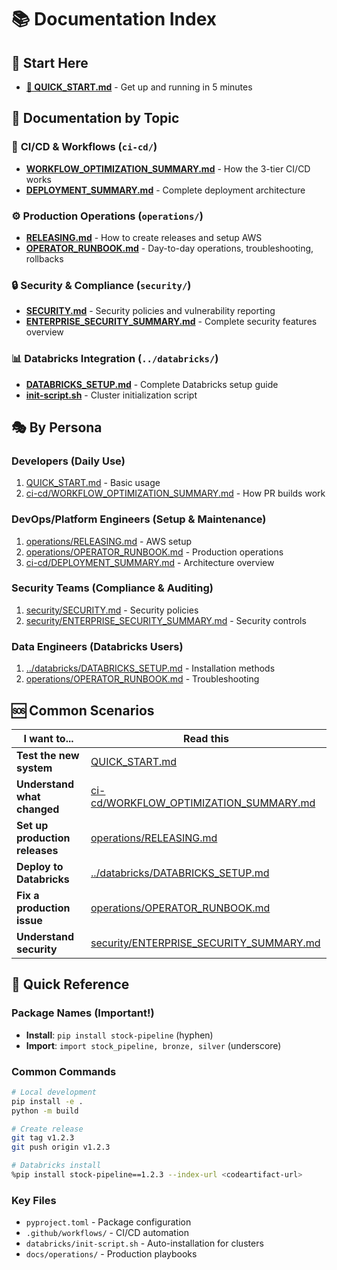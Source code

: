 # 📚 Documentation Index

## 🎯 **Start Here**
- **[🚀 QUICK_START.md](../QUICK_START.md)** - Get up and running in 5 minutes

## 📁 **Documentation by Topic**

### 🚀 **CI/CD & Workflows** (`ci-cd/`)
- **[WORKFLOW_OPTIMIZATION_SUMMARY.md](ci-cd/WORKFLOW_OPTIMIZATION_SUMMARY.md)** - How the 3-tier CI/CD works
- **[DEPLOYMENT_SUMMARY.md](ci-cd/DEPLOYMENT_SUMMARY.md)** - Complete deployment architecture

### ⚙️ **Production Operations** (`operations/`)
- **[RELEASING.md](operations/RELEASING.md)** - How to create releases and setup AWS
- **[OPERATOR_RUNBOOK.md](operations/OPERATOR_RUNBOOK.md)** - Day-to-day operations, troubleshooting, rollbacks

### 🔒 **Security & Compliance** (`security/`)
- **[SECURITY.md](security/SECURITY.md)** - Security policies and vulnerability reporting
- **[ENTERPRISE_SECURITY_SUMMARY.md](security/ENTERPRISE_SECURITY_SUMMARY.md)** - Complete security features overview

### 📊 **Databricks Integration** (`../databricks/`)
- **[DATABRICKS_SETUP.md](../databricks/DATABRICKS_SETUP.md)** - Complete Databricks setup guide
- **[init-script.sh](../databricks/init-script.sh)** - Cluster initialization script

## 🎭 **By Persona**

### **Developers** (Daily Use)
1. [QUICK_START.md](../QUICK_START.md) - Basic usage
2. [ci-cd/WORKFLOW_OPTIMIZATION_SUMMARY.md](ci-cd/WORKFLOW_OPTIMIZATION_SUMMARY.md) - How PR builds work

### **DevOps/Platform Engineers** (Setup & Maintenance) 
1. [operations/RELEASING.md](operations/RELEASING.md) - AWS setup
2. [operations/OPERATOR_RUNBOOK.md](operations/OPERATOR_RUNBOOK.md) - Production operations
3. [ci-cd/DEPLOYMENT_SUMMARY.md](ci-cd/DEPLOYMENT_SUMMARY.md) - Architecture overview

### **Security Teams** (Compliance & Auditing)
1. [security/SECURITY.md](security/SECURITY.md) - Security policies
2. [security/ENTERPRISE_SECURITY_SUMMARY.md](security/ENTERPRISE_SECURITY_SUMMARY.md) - Security controls

### **Data Engineers** (Databricks Users)
1. [../databricks/DATABRICKS_SETUP.md](../databricks/DATABRICKS_SETUP.md) - Installation methods
2. [operations/OPERATOR_RUNBOOK.md](operations/OPERATOR_RUNBOOK.md) - Troubleshooting

## 🆘 **Common Scenarios**

| I want to... | Read this |
|-------------|-----------|
| **Test the new system** | [QUICK_START.md](../QUICK_START.md) |
| **Understand what changed** | [ci-cd/WORKFLOW_OPTIMIZATION_SUMMARY.md](ci-cd/WORKFLOW_OPTIMIZATION_SUMMARY.md) |
| **Set up production releases** | [operations/RELEASING.md](operations/RELEASING.md) |
| **Deploy to Databricks** | [../databricks/DATABRICKS_SETUP.md](../databricks/DATABRICKS_SETUP.md) |
| **Fix a production issue** | [operations/OPERATOR_RUNBOOK.md](operations/OPERATOR_RUNBOOK.md) |
| **Understand security** | [security/ENTERPRISE_SECURITY_SUMMARY.md](security/ENTERPRISE_SECURITY_SUMMARY.md) |

## 📝 **Quick Reference**

### **Package Names** (Important!)
- **Install**: `pip install stock-pipeline` (hyphen)
- **Import**: `import stock_pipeline, bronze, silver` (underscore)

### **Common Commands**
```bash
# Local development
pip install -e .
python -m build

# Create release  
git tag v1.2.3
git push origin v1.2.3

# Databricks install
%pip install stock-pipeline==1.2.3 --index-url <codeartifact-url>
```

### **Key Files**
- `pyproject.toml` - Package configuration
- `.github/workflows/` - CI/CD automation  
- `databricks/init-script.sh` - Auto-installation for clusters
- `docs/operations/` - Production playbooks